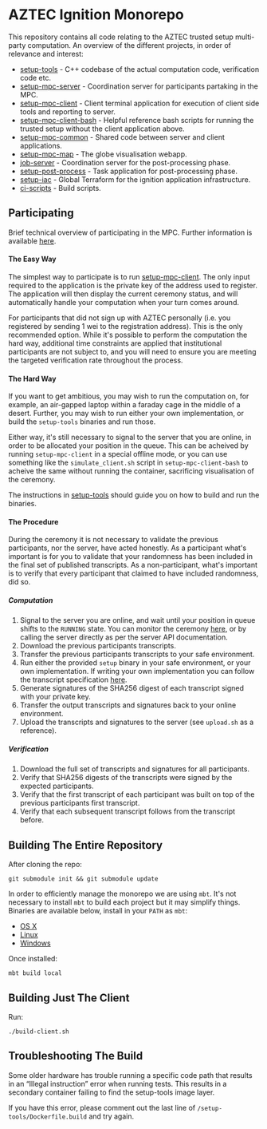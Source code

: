 # AZTEC Ignition Monorepo

This repository contains all code relating to the AZTEC trusted setup multi-party computation.
An overview of the different projects, in order of relevance and interest:

- [setup-tools](/setup-tools) - C++ codebase of the actual computation code, verification code etc.
- [setup-mpc-server](/setup-mpc-server) - Coordination server for participants partaking in the MPC.
- [setup-mpc-client](/setup-mpc-client) - Client terminal application for execution of client side tools and reporting to server.
- [setup-mpc-client-bash](/setup-mpc-client-bash) - Helpful reference bash scripts for running the trusted setup without the client application above.
- [setup-mpc-common](/setup-mpc-common) - Shared code between server and client applications.
- [setup-mpc-map](/setup-mpc-map) - The globe visualisation webapp.
- [job-server](/job-server) - Coordination server for the post-processing phase.
- [setup-post-process](/setup-post-process) - Task application for post-processing phase.
- [setup-iac](/setup-iac) - Global Terraform for the ignition application infrastructure.
- [ci-scripts](/ci-scripts) - Build scripts.

## Participating

Brief technical overview of participating in the MPC. Further information is available [here](https://app.gitbook.com/@aztec-protocol/s/mpc).

#### The Easy Way

The simplest way to participate is to run [setup-mpc-client](/setup-mpc-client). The only input required to the application is the private key of the address used to register.
The application will then display the current ceremony status, and will automatically handle your computation when your turn comes around.

For participants that did not sign up with AZTEC personally (i.e. you registered by sending 1 wei to the registration address). This is the only recommended option.
While it's possible to perform the computation the hard way, additional time constraints are applied that institutional participants are not subject to, and you will need
to ensure you are meeting the targeted verification rate throughout the process.

#### The Hard Way

If you want to get ambitious, you may wish to run the computation on, for example, an air-gapped laptop within a faraday cage in the middle of a desert.
Further, you may wish to run either your own implementation, or build the `setup-tools` binaries and run those.

Either way, it's still necessary to signal to the server that you are online, in order to be allocated your position in the queue. This can be acheived by running `setup-mpc-client` in a special offline mode,
or you can use something like the `simulate_client.sh` script in `setup-mpc-client-bash` to acheive the same without running the container, sacrificing visualisation of the ceremony.

The instructions in [setup-tools](/setup-tools) should guide you on how to build and run the binaries.

#### The Procedure

During the ceremony it is not necessary to validate the previous participants, nor the server, have acted honestly. As a participant what's important is for you to validate that your randomness has been included in the final set of published transcripts. As a non-participant, what's important is to verify that every participant that claimed to have included randomness, did so.

##### Computation

1. Signal to the server you are online, and wait until your position in queue shifts to the `RUNNING` state. You can monitor the ceremony [here](https://ignition.aztecprotocol.com), or by calling the server directly as per the server API documentation.
1. Download the previous participants transcripts.
1. Transfer the previous participants transcripts to your safe environment.
1. Run either the provided `setup` binary in your safe environment, or your own implementation. If writing your own implementation you can follow the transcript specification [here](https://gist.github.com/zac-williamson/bc0774e2bd4cad6ffd5e2edd2166a30c).
1. Generate signatures of the SHA256 digest of each transcript signed with your private key.
1. Transfer the output transcripts and signatures back to your online environment.
1. Upload the transcripts and signatures to the server (see `upload.sh` as a reference).

##### Verification

1. Download the full set of transcripts and signatures for all participants.
1. Verify that SHA256 digests of the transcripts were signed by the expected participants.
1. Verify that the first transcript of each participant was built on top of the previous participants first transcript.
1. Verify that each subsequent transcript follows from the transcript before.

## Building The Entire Repository

After cloning the repo:

`git submodule init && git submodule update`

In order to efficiently manage the monorepo we are using `mbt`. It's not necessary to install `mbt` to build each project but it may simplify things.
Binaries are available below, install in your `PATH` as `mbt`:

- [OS X](https://dl.bintray.com/buddyspike/bin/mbt_darwin_x86_64/0.23.0/0.23.0/:mbt_darwin_x86_64)
- [Linux](https://dl.bintray.com/buddyspike/bin/mbt_linux_x86_64/0.23.0/0.23.0/:mbt_linux_x86_64)
- [Windows](https://dl.bintray.com/buddyspike/bin/0.23.0/:mbt_windows_x86.zip)

Once installed:

`mbt build local`

## Building Just The Client

Run:

`./build-client.sh`

## Troubleshooting The Build

Some older hardware has trouble running a specific code path that results in an “Illegal instruction” error when running tests. This results in a secondary container failing to find the setup-tools image layer.

If you have this error, please comment out the last line of `/setup-tools/Dockerfile.build` and try again.

